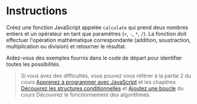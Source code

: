 # Instructions

Créez une fonction JavaScript appelée `calculate` qui prend deux nombres entiers et un opérateur en tant que paramètres (`+`, `-`, `*`, `/`). La fonction doit effectuer l'opération mathématique correspondante (addition, soustraction, multiplication ou division) et retourner le résultat.

Aidez-vous des exemples fournis dans le code de départ pour identifier toutes les possibilités.

> Si vous avez des difficultés, vous pouvez vous référer à la partie 2 du cours [Apprenez à programmer avec JavaScript](https://openclassrooms.com/fr/courses/7696886-apprenez-a-programmer-avec-javascript/8205116-apprehendez-la-logique-de-programmation) et les chapitres [Découvrez les structures conditionnelles](https://openclassrooms.com/fr/courses/7527306-decouvrez-le-fonctionnement-des-algorithmes/7759802-decouvrez-les-structures-conditionnelles) et [Ajoutez une boucle](https://openclassrooms.com/fr/courses/7527306-decouvrez-le-fonctionnement-des-algorithmes/7759934-ajoutez-une-boucle) du cours Découvrez le fonctionnement des algorithmes.
